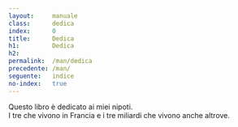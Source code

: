 ```yaml
---
layout:     manuale
class:      dedica
index:      0
title:      Dedica
h1:         Dedica
h2:         
permalink:  /man/dedica
precedente: /man/
seguente:   indice
no-index:   true
---
```


Questo libro è dedicato ai miei nipoti.<br />
I tre che vivono in Francia e i tre miliardi che vivono anche altrove.
